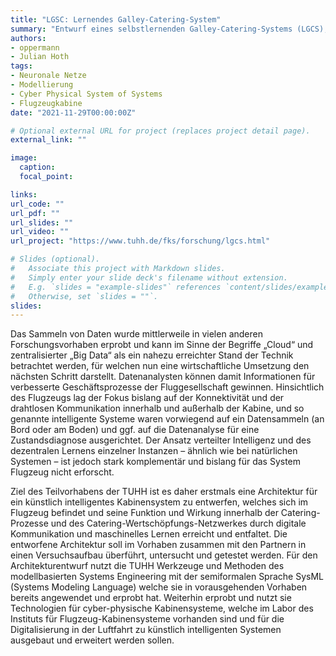 ```yaml
---
title: "LGSC: Lernendes Galley-Catering-System"
summary: "Entwurf eines selbstlernenden Galley-Catering-Systems (LGCS), das für Bordvorräte innerhalb der Kette Caterer, Fluggesellschaft, Kabinenbesatzung und Passagier pro Flugroute Daten erzeugt und kommuniziert, daraus lernt und aktiv Entscheidungen trifft"
authors:
- oppermann
- Julian Hoth
tags:
- Neuronale Netze
- Modellierung
- Cyber Physical System of Systems
- Flugzeugkabine
date: "2021-11-29T00:00:00Z"

# Optional external URL for project (replaces project detail page).
external_link: ""

image:
  caption:
  focal_point:

links:
url_code: ""
url_pdf: ""
url_slides: ""
url_video: ""
url_project: "https://www.tuhh.de/fks/forschung/lgcs.html"

# Slides (optional).
#   Associate this project with Markdown slides.
#   Simply enter your slide deck's filename without extension.
#   E.g. `slides = "example-slides"` references `content/slides/example-slides.md`.
#   Otherwise, set `slides = ""`.
slides:
---
```


Das Sammeln von Daten wurde mittlerweile in vielen anderen Forschungsvorhaben erprobt und kann im Sinne der Begriffe „Cloud“ und zentralisierter „Big Data“ als ein nahezu erreichter Stand der Technik betrachtet werden, für welchen nun eine wirtschaftliche Umsetzung den nächsten Schritt darstellt. Datenanalysten können damit Informationen für verbesserte Geschäftsprozesse der Fluggesellschaft gewinnen. Hinsichtlich des Flugzeugs lag der Fokus bislang auf der Konnektivität und der drahtlosen Kommunikation innerhalb und außerhalb der Kabine, und so genannte intelligente Systeme waren vorwiegend auf ein Datensammeln (an Bord oder am Boden) und ggf. auf die Datenanalyse für eine Zustandsdiagnose ausgerichtet. Der Ansatz verteilter Intelligenz und des dezentralen Lernens einzelner Instanzen – ähnlich wie bei natürlichen Systemen – ist jedoch stark komplementär und bislang für das System Flugzeug nicht erforscht.

Ziel des Teilvorhabens der TUHH ist es daher erstmals eine Architektur für ein künstlich intelligentes Kabinensystem zu entwerfen, welches sich im Flugzeug befindet und seine Funktion und Wirkung innerhalb der Catering-Prozesse und des Catering-Wertschöpfungs-Netzwerkes durch digitale Kommunikation und maschinelles Lernen erreicht und entfaltet. Die entworfene Architektur soll im Vorhaben zusammen mit den Partnern in einen Versuchsaufbau überführt, untersucht und getestet werden. Für den Architekturentwurf nutzt die TUHH Werkzeuge und Methoden des modellbasierten Systems Engineering mit der semiformalen Sprache SysML (Systems Modeling Language) welche sie in vorausgehenden Vorhaben bereits angewendet und erprobt hat. Weiterhin erprobt und nutzt sie Technologien für cyber-physische Kabinensysteme, welche im Labor des Instituts für Flugzeug-Kabinensysteme vorhanden sind und für die Digitalisierung in der Luftfahrt zu künstlich intelligenten Systemen ausgebaut und erweitert werden sollen.
